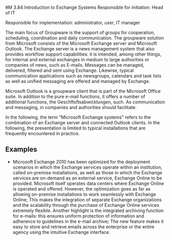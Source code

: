 #M 3.84 Introduction to Exchange Systems
Responsible for initiation: Head of IT

Responsible for implementation: administrator, user, IT manager

The main focus of Groupware is the support of groups for cooperation, scheduling, coordination and daily communication. The groupware solution from Microsoft consists of the Microsoft Exchange server and Microsoft Outlook. The Exchange server is a news management system that also provides workflow support capabilities: it is intended, among other things, for internal and external exchanges in medium to large authorities or companies of news, such as E-mails. Messages can be managed, delivered, filtered and sent using Exchange. Likewise, typical communication applications such as newsgroups, calendars and task lists as well as unified messaging are offered and managed by Exchange.

Microsoft Outlook is a groupware client that is part of the Microsoft Office suite. In addition to the pure e-mail functions, it offers a number of additional functions, the Geschftsftsabwicklungen, such. As communication and messaging, in companies and authorities should facilitate.

In the following, the term "Microsoft Exchange systems" refers to the combination of an Exchange server and connected Outlook clients. In the following, the presentation is limited to typical installations that are frequently encountered in practice.



## Examples 
* Microsoft Exchange 2010 has been optimized for the deployment scenarios in which the Exchange services operate within an institution, called on-premise installations, as well as those in which the Exchange services are on-demand as an external service, Exchange Online to be provided. Microsoft itself operates data centers where Exchange Online is operated and offered. However, the optimization goes as far as allowing on-premise installations to work seamlessly with Exchange Online; This makes the integration of separate Exchange organizations and the scalability through the purchase of Exchange Online services extremely flexible. Another highlight is the integrated archiving function for e-mails: this ensures uniform protection of information and adherence to guidelines in the e-mail archive; The new feature makes it easy to store and retrieve emails across the enterprise or the entire agency using the intuitive Exchange interface.





